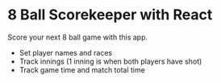 # 8 Ball Scorekeeper with React

Score your next 8 ball game with this app.
- Set player names and races
- Track innings (1 inning is when both players have shot)
- Track game time and match total time
